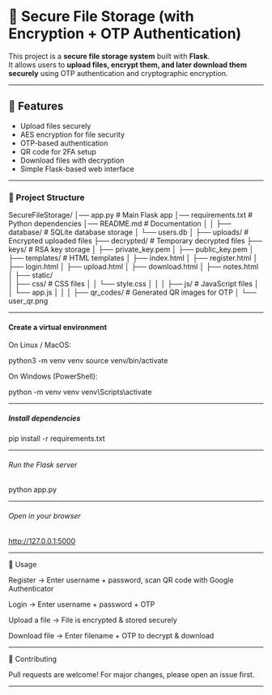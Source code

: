 # 🔐 Secure File Storage (with Encryption + OTP Authentication)

This project is a **secure file storage system** built with **Flask**.  
It allows users to **upload files, encrypt them, and later download them securely** using OTP authentication and cryptographic encryption.

---

## 🚀 Features
- Upload files securely  
- AES encryption for file security  
- OTP-based authentication  
- QR code for 2FA setup  
- Download files with decryption  
- Simple Flask-based web interface  

---

### 📂 Project Structure
SecureFileStorage/
│── app.py                     # Main Flask app
│── requirements.txt           # Python dependencies
│── README.md                  # Documentation
│
│
├── database/                  # SQLite database storage
│   └── users.db
│
├── uploads/                   # Encrypted uploaded files
├── decrypted/                 # Temporary decrypted files
├── keys/                      # RSA key storage
│   ├── private_key.pem
│   ├── public_key.pem
│
├── templates/                 # HTML templates
│   ├── index.html
│   ├── register.html
│   ├── login.html
│   ├── upload.html
│   ├── download.html
│   ├── notes.html
│
├── static/                    
│   ├── css/                   # CSS files
│   │   └── style.css
│   │
│   ├── js/                    # JavaScript files
│   │   └── app.js
│   │
│   ├── qr_codes/              # Generated QR images for OTP
│       └── user_qr.png

  ---

#### Create a virtual environment

On Linux / MacOS:

python3 -m venv venv
source venv/bin/activate


On Windows (PowerShell):

python -m venv venv
venv\Scripts\activate

  ---

##### Install dependencies
pip install -r requirements.txt

  ---

###### Run the Flask server
python app.py

  ---

###### Open in your browser
http://127.0.0.1:5000

  ---

🔑 Usage

Register → Enter username + password, scan QR code with Google Authenticator

Login → Enter username + password + OTP

Upload a file → File is encrypted & stored securely

Download file → Enter filename + OTP to decrypt & download

  ---

🤝 Contributing

Pull requests are welcome! For major changes, please open an issue first.

  ---